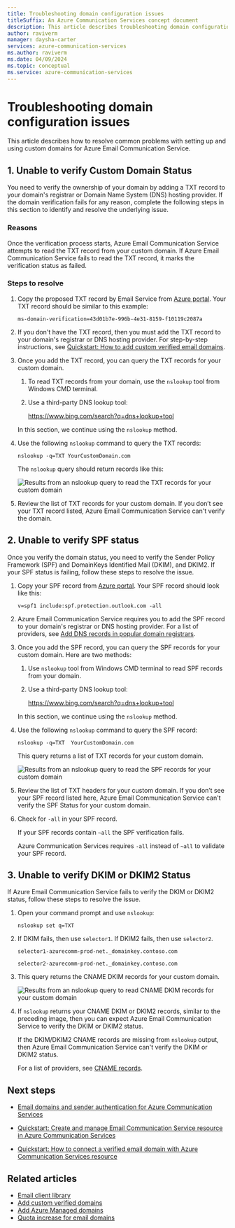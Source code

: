```yaml
---
title: Troubleshooting domain configuration issues 
titleSuffix: An Azure Communication Services concept document
description: This article describes troubleshooting domain configuration issues.
author: raviverm
manager: daysha-carter
services: azure-communication-services
ms.author: raviverm
ms.date: 04/09/2024
ms.topic: conceptual
ms.service: azure-communication-services
---
```

# Troubleshooting domain configuration issues

This article describes how to resolve common problems with setting up and using custom domains for Azure Email Communication Service.

## 1. Unable to verify Custom Domain Status

You need to verify the ownership of your domain by adding a TXT record to your domain's registrar or Domain Name System (DNS) hosting provider. If the domain verification fails for any reason, complete the following steps in this section to identify and resolve the underlying issue.

### Reasons  

Once the verification process starts, Azure Email Communication Service attempts to read the TXT record from your custom domain. If Azure Email Communication Service fails to read the TXT record, it marks the verification status as failed.

### Steps to resolve

1. Copy the proposed TXT record by Email Service from [Azure portal](https://portal.azure.com). Your TXT record should be similar to this example:  

    `ms-domain-verification=43d01b7e-996b-4e31-8159-f10119c2087a`

2. If you don't have the TXT record, then you must add the TXT record to your domain's registrar or DNS hosting provider. For step-by-step instructions, see [Quickstart: How to add custom verified email domains](../../quickstarts/email/add-custom-verified-domains.md).   

3. Once you add the TXT record, you can query the TXT records for your custom domain.  

    1. To read TXT records from your domain, use the `nslookup` tool from Windows CMD terminal.
    2. Use a third-party DNS lookup tool: 

        https://www.bing.com/search?q=dns+lookup+tool

    In this section, we continue using the `nslookup` method.

4. Use the following `nslookup` command to query the TXT records: 

    `nslookup -q=TXT YourCustomDomain.com` 

    The `nslookup` query should return records like this: 

    ![Results from an nslookup query to read the TXT records for your custom domain](../media/email-domain-nslookup-query.png "Screen capture of the example results from an nslookup query to read the TXT records for your custom domain.")

5. Review the list of TXT records for your custom domain. If you don’t see your TXT record listed, Azure Email Communication Service can't verify the domain.

## 2. Unable to verify SPF status

Once you verify the domain status, you need to verify the Sender Policy Framework (SPF) and DomainKeys Identified Mail (DKIM), and DKIM2. If your SPF status is failing, follow these steps to resolve the issue.

1.	Copy your SPF record from [Azure portal](https://portal.azure.com). Your SPF record should look like this:

    `v=spf1 include:spf.protection.outlook.com -all`  

2. Azure Email Communication Service requires you to add the SPF record to your domain's registrar or DNS hosting provider. For a list of providers, see [Add DNS records in popular domain registrars](../../quickstarts/email/add-custom-verified-domains.md#add-dns-records-in-popular-domain-registrars). 

4. Once you add the SPF record, you can query the SPF records for your custom domain. Here are two methods:

    1. Use `nslookup` tool from Windows CMD terminal to read SPF records from your domain.
    2. Use a third-party DNS lookup tool:

        https://www.bing.com/search?q=dns+lookup+tool

    In this section, we continue using the `nslookup` method.

5. Use the following `nslookup` command to query the SPF record: 

    `nslookup -q=TXT  YourCustomDomain.com`

    This query returns a list of TXT records for your custom domain. 

    ![Results from an nslookup query to read the SPF records for your custom domain](../media/email-domain-nslookup-spf-query.png "Screen capture of the example results from an nslookup query to read the SPF records for your custom domain.")

6. Review the list of TXT headers for your custom domain. If you don’t see your SPF record listed here, Azure Email Communication Service can't verify the SPF Status for your custom domain. 

7. Check for `-all` in your SPF record.

    If your SPF records contain `~all` the SPF verification fails.

    Azure Communication Services requires `-all` instead of `~all` to validate your SPF record.

## 3. Unable to verify DKIM or DKIM2 Status

If Azure Email Communication Service fails to verify the DKIM or DKIM2 status, follow these steps to resolve the issue.

1.	Open your command prompt and use `nslookup`:

    `nslookup set q=TXT`

2. If DKIM fails, then use `selector1`. If DKIM2 fails, then use `selector2`.

    `selector1-azurecomm-prod-net._domainkey.contoso.com`

    `selector2-azurecomm-prod-net._domainkey.contoso.com`

3. This query returns the CNAME DKIM records for your custom domain.

    ![Results from an nslookup query to read CNAME DKIM records for your custom domain](../media/email-domain-nslookup-cname-dkim.png "Screen capture of the example results from an nslookup query to read CNAME DKIM records for your custom domain.")

4. If `nslookup` returns your CNAME DKIM or DKIM2 records, similar to the preceding image, then you can expect Azure Email Communication Service to verify the DKIM or DKIM2 status.

    If the DKIM/DKIM2 CNAME records are missing from `nslookup` output, then Azure Email Communication Service can't verify the DKIM or DKIM2 status.

    For a list of providers, see [CNAME records](../../quickstarts/email/add-custom-verified-domains.md#cname-records).



## Next steps

* [Email domains and sender authentication for Azure Communication Services](./email-domain-and-sender-authentication.md)

* [Quickstart: Create and manage Email Communication Service resource in Azure Communication Services](../../quickstarts/email/create-email-communication-resource.md)

* [Quickstart: How to connect a verified email domain with Azure Communication Services resource](../../quickstarts/email/connect-email-communication-resource.md)

## Related articles

- [Email client library](../email/sdk-features.md)
- [Add custom verified domains](../../quickstarts/email/add-custom-verified-domains.md)
- [Add Azure Managed domains](../../quickstarts/email/add-azure-managed-domains.md)
- [Quota increase for email domains](./email-quota-increase.md)
